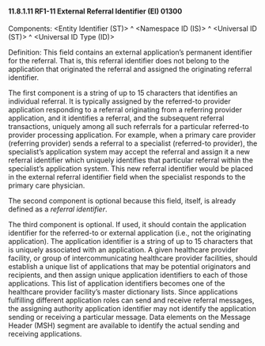 #### 11.8.1.11 RF1-11 External Referral Identifier (EI) 01300

Components: &lt;Entity Identifier (ST)> ^ &lt;Namespace ID (IS)> ^ &lt;Universal ID (ST)> ^ &lt;Universal ID Type (ID)>

Definition: This field contains an external application’s permanent identifier for the referral. That is, this referral identifier does not belong to the application that originated the referral and assigned the originating referral identifier.

The first component is a string of up to 15 characters that identifies an individual referral. It is typically assigned by the referred-to provider application responding to a referral originating from a referring provider application, and it identifies a referral, and the subsequent referral transactions, uniquely among all such referrals for a particular referred-to provider processing application. For example, when a primary care provider (referring provider) sends a referral to a specialist (referred-to provider), the specialist’s application system may accept the referral and assign it a new referral identifier which uniquely identifies that particular referral within the specialist’s application system. This new referral identifier would be placed in the external referral identifier field when the specialist responds to the primary care physician.

The second component is optional because this field, itself, is already defined as a _referral identifier_.

The third component is optional. If used, it should contain the application identifier for the referred-to or external application (i.e., not the originating application). The application identifier is a string of up to 15 characters that is uniquely associated with an application. A given healthcare provider facility, or group of intercommunicating healthcare provider facilities, should establish a unique list of applications that may be potential originators and recipients, and then assign unique application identifiers to each of those applications. This list of application identifiers becomes one of the healthcare provider facility’s master dictionary lists. Since applications fulfilling different application roles can send and receive referral messages, the assigning authority application identifier may not identify the application sending or receiving a particular message. Data elements on the Message Header (MSH) segment are available to identify the actual sending and receiving applications.
